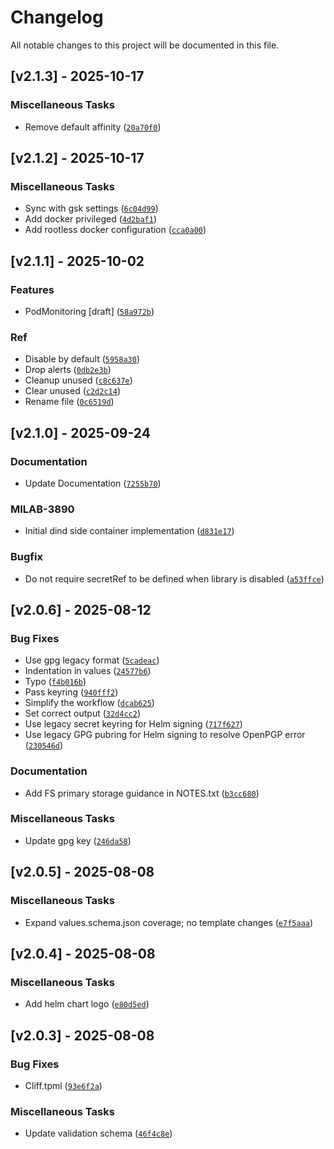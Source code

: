 # Changelog
All notable changes to this project will be documented in this file.
## [v2.1.3] - 2025-10-17
### Miscellaneous Tasks

- Remove default affinity ([`20a70f0`](https://github.com/milaboratory/platforma-helm-charts/commit/20a70f0814da0f9aeebf1ff53d464c1cc4cfc7a1))

## [v2.1.2] - 2025-10-17
### Miscellaneous Tasks

- Sync with gsk settings ([`6c04d99`](https://github.com/milaboratory/platforma-helm-charts/commit/6c04d99be8fcb5fe8688a826002db3a4a465bf04))
- Add docker privileged ([`4d2baf1`](https://github.com/milaboratory/platforma-helm-charts/commit/4d2baf15f690e43f4dc34d3f98167610429dd3d2))
- Add rootless docker configuration ([`cca0a00`](https://github.com/milaboratory/platforma-helm-charts/commit/cca0a00f6dc852f5b619b5a07151952744f72e11))

## [v2.1.1] - 2025-10-02
### Features

- PodMonitoring [draft] ([`58a972b`](https://github.com/milaboratory/platforma-helm-charts/commit/58a972ba4080eb746cf8925a098a9d539b38a55a))
### Ref

- Disable by default ([`5958a30`](https://github.com/milaboratory/platforma-helm-charts/commit/5958a309be453c4a18ac8028afbac4e34c27a6c9))
- Drop alerts ([`0db2e3b`](https://github.com/milaboratory/platforma-helm-charts/commit/0db2e3b0f5ac0e7475664a00bf0b524833adf224))
- Cleanup unused ([`c8c637e`](https://github.com/milaboratory/platforma-helm-charts/commit/c8c637e4e8c086f550406c161015e5403e5d84fd))
- Clear unused ([`c2d2c14`](https://github.com/milaboratory/platforma-helm-charts/commit/c2d2c144d048abaedc79122df899e42c68ec6edd))
- Rename file ([`0c6519d`](https://github.com/milaboratory/platforma-helm-charts/commit/0c6519da9f5f2697128e050a961fd7d9e8353b44))

## [v2.1.0] - 2025-09-24
### Documentation

- Update Documentation ([`7255b70`](https://github.com/milaboratory/platforma-helm-charts/commit/7255b706fa6ac16c787939d7015805fd656be98e))
### MILAB-3890

- Initial dind side container implementation ([`d831e17`](https://github.com/milaboratory/platforma-helm-charts/commit/d831e17ceef84ca0f828d335fccdb10623fa7ded))
### Bugfix

- Do not require secretRef to be defined when library is disabled ([`a53ffce`](https://github.com/milaboratory/platforma-helm-charts/commit/a53ffcea5138e46027dc25ccec3f37fd2512b378))

## [v2.0.6] - 2025-08-12
### Bug Fixes

- Use gpg legacy format ([`5cadeac`](https://github.com/milaboratory/platforma-helm-charts/commit/5cadeaca41e7a90ae2a7da4c9fdac2acdcb115b4))
- Indentation in values ([`24577b6`](https://github.com/milaboratory/platforma-helm-charts/commit/24577b6215f0ebcf1876e3973d05de77c232d278))
- Typo ([`f4b016b`](https://github.com/milaboratory/platforma-helm-charts/commit/f4b016bb95f7dae37825524e16ade54a7a462b19))
- Pass keyring ([`940fff2`](https://github.com/milaboratory/platforma-helm-charts/commit/940fff27f00c22969bc624b611c4d334f86497cf))
- Simplify the workflow ([`dcab625`](https://github.com/milaboratory/platforma-helm-charts/commit/dcab6259464ce38d89e95d710569b0df4536d4b9))
- Set correct output ([`32d4cc2`](https://github.com/milaboratory/platforma-helm-charts/commit/32d4cc218ec80c772144ebb10d2f60435581c70c))
- Use legacy secret keyring for Helm signing ([`717f627`](https://github.com/milaboratory/platforma-helm-charts/commit/717f627a6ce5f2a5a6cf465e008c2bcc62ef545b))
- Use legacy GPG pubring for Helm signing to resolve OpenPGP error ([`230546d`](https://github.com/milaboratory/platforma-helm-charts/commit/230546d43e41881e3bd8dfc9172b6f578aa9b83a))
### Documentation

- Add FS primary storage guidance in NOTES.txt ([`b3cc680`](https://github.com/milaboratory/platforma-helm-charts/commit/b3cc6808b9206ac89cf4aa8245dbc3546aba9f82))
### Miscellaneous Tasks

- Update gpg key ([`246da58`](https://github.com/milaboratory/platforma-helm-charts/commit/246da5871ac06689ea230517f99972ae9438b453))

## [v2.0.5] - 2025-08-08
### Miscellaneous Tasks

- Expand values.schema.json coverage; no template changes ([`e7f5aaa`](https://github.com/milaboratory/platforma-helm-charts/commit/e7f5aaae6380af93293b27df3ea7d0bda5c24a3a))

## [v2.0.4] - 2025-08-08
### Miscellaneous Tasks

- Add helm chart logo ([`e80d5ed`](https://github.com/milaboratory/platforma-helm-charts/commit/e80d5edd060d520d973d55c85539e1c43ac24ad7))

## [v2.0.3] - 2025-08-08
### Bug Fixes

- Cliff.tpml ([`93e6f2a`](https://github.com/milaboratory/platforma-helm-charts/commit/93e6f2a1124259405601880484bb90d01eb73752))
### Miscellaneous Tasks

- Update validation schema ([`46f4c8e`](https://github.com/milaboratory/platforma-helm-charts/commit/46f4c8ea88d5000d835f9ed201e4adc18a91c6d6))

